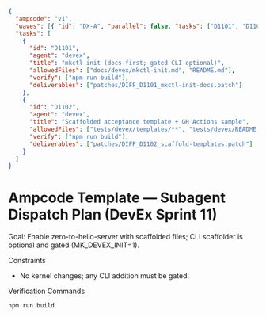 ```json
{
  "ampcode": "v1",
  "waves": [{ "id": "DX-A", "parallel": false, "tasks": ["D1101", "D1102"] }],
  "tasks": [
    {
      "id": "D1101",
      "agent": "devex",
      "title": "mkctl init (docs-first; gated CLI optional)",
      "allowedFiles": ["docs/devex/mkctl-init.md", "README.md"],
      "verify": ["npm run build"],
      "deliverables": ["patches/DIFF_D1101_mkctl-init-docs.patch"]
    },
    {
      "id": "D1102",
      "agent": "devex",
      "title": "Scaffolded acceptance template + GH Actions sample",
      "allowedFiles": ["tests/devex/templates/**", "tests/devex/README.md"],
      "verify": ["npm run build"],
      "deliverables": ["patches/DIFF_D1102_scaffold-templates.patch"]
    }
  ]
}
```

# Ampcode Template — Subagent Dispatch Plan (DevEx Sprint 11)

Goal: Enable zero-to-hello-server with scaffolded files; CLI scaffolder is optional and gated (MK_DEVEX_INIT=1).

Constraints

- No kernel changes; any CLI addition must be gated.

Verification Commands

```bash
npm run build
```
